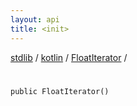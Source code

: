 ```yaml
---
layout: api
title: <init>
---
```

[stdlib](../../index.html) / [kotlin](../index.html) / [FloatIterator](index.html) / [<init>](_init_.html)

# <init>

```
public FloatIterator()
```
